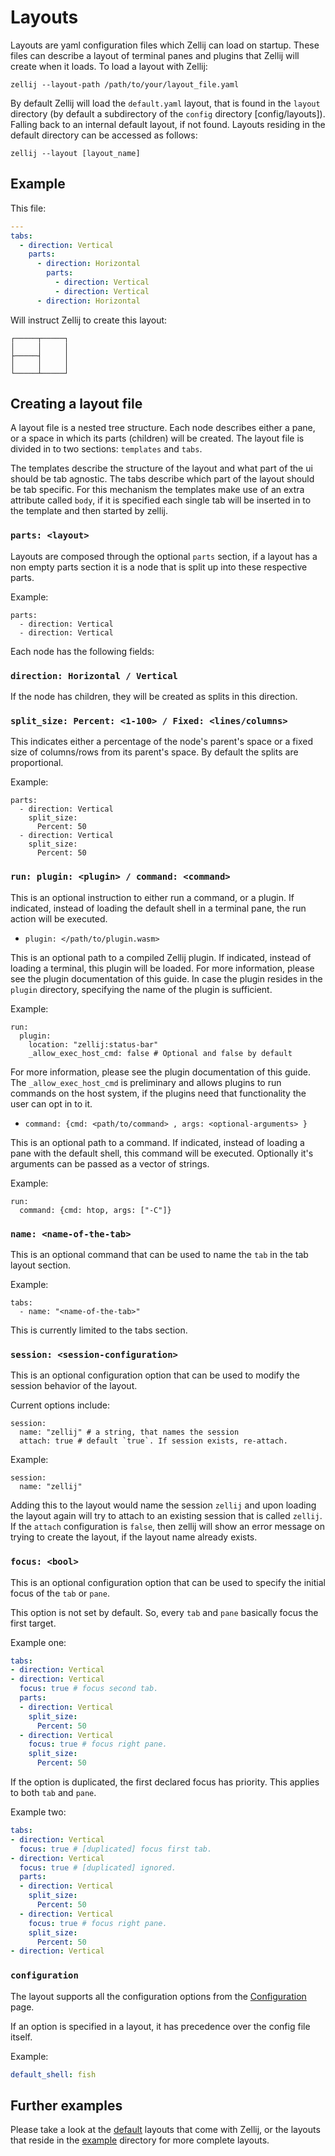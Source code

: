 # Layouts
Layouts are yaml configuration files which Zellij can load on startup.
These files can describe a layout of terminal panes and plugins that Zellij will create when it loads.
To load a layout with Zellij:

```
zellij --layout-path /path/to/your/layout_file.yaml
```

By default Zellij will load the `default.yaml` layout, that is found in the
`layout` directory (by default a subdirectory of the `config`
directory [config/layouts]). Falling back to an internal default layout,
if not found.
Layouts residing in the default directory can be accessed as follows:
```
zellij --layout [layout_name]
```

## Example
This file:
```yaml
---
tabs:
  - direction: Vertical
    parts:
      - direction: Horizontal
        parts:
          - direction: Vertical
          - direction: Vertical
      - direction: Horizontal
```

Will instruct Zellij to create this layout:
```
┌─────┬─────┐
│     │     │
├─────┤     │
│     │     │
└─────┴─────┘
```

## Creating a layout file
A layout file is a nested tree structure.
Each node describes either a pane, or a space in which its parts (children) will be created.
The layout file is divided in to two sections: `templates` and `tabs`.

The templates describe the structure of the layout and what part of the ui
should be tab agnostic.
The tabs describe which part of the layout should be tab specific.
For this mechanism the templates make use of an extra attribute called `body`,
if it is specified each single tab will be inserted in to the template and then
started by zellij.

### `parts: <layout>`

Layouts are composed through the optional `parts` section, if a layout has a non empty parts section
it is a node that is split up into these respective parts.

Example:
```
parts:
  - direction: Vertical
  - direction: Vertical
```

Each node has the following fields:

### `direction: Horizontal / Vertical`
If the node has children, they will be created as splits in this direction.

### `split_size: Percent: <1-100> / Fixed: <lines/columns>`
This indicates either a percentage of the node's parent's space or a fixed size of columns/rows from its parent's space. By default the splits are proportional.

Example:
```
parts:
  - direction: Vertical
    split_size:
      Percent: 50
  - direction: Vertical
    split_size:
      Percent: 50
```

### `run: plugin: <plugin> / command: <command>`
This is an optional instruction to either run a command, or a plugin.
If indicated, instead of loading the default shell in a terminal pane,
the run action will be executed.

* `plugin: </path/to/plugin.wasm>`

This is an optional path to a compiled Zellij plugin. 
If indicated, instead of loading a terminal, this plugin will be loaded.
For more information, please see the plugin documentation of this guide.
In case the plugin resides in the `plugin` directory, specifying the name of the plugin is sufficient.

Example:
```
run:
  plugin:
    location: "zellij:status-bar"
    _allow_exec_host_cmd: false # Optional and false by default
```
For more information, please see the plugin documentation of this guide.
The `_allow_exec_host_cmd` is preliminary and allows plugins to run commands
on the host system, if the plugins need that functionality the user can opt in
to it.

* `command: {cmd: <path/to/command> , args: <optional-arguments> }`

This is an optional path to a command. If indicated, instead of loading
a pane with the default shell, this command will be executed.
Optionally it's arguments can be passed as a vector of strings.

Example:
```
run:
  command: {cmd: htop, args: ["-C"]}
```

### `name: <name-of-the-tab>`
This is an optional command that can be used to name the `tab` in the tab layout
section. 

Example:
```
tabs:
  - name: "<name-of-the-tab>"
```

This is currently limited to the tabs section.

### `session: <session-configuration>`
This is an optional configuration option that can be used to modify the session
behavior of the layout.

Current options include:
```
session:
  name: "zellij" # a string, that names the session
  attach: true # default `true`. If session exists, re-attach.
```

Example:
```
session:
  name: "zellij"
```

Adding this to the layout would name the session `zellij` and upon loading
the layout again will try to attach to an existing session that is called
`zellij`.
If the `attach` configuration is `false`, then zellij will show an error
message on trying to create the layout, if the layout name already exists.

### `focus: <bool>`
This is an optional configuration option that can be used to specify the initial focus of
the `tab` or `pane`.

This option is not set by default. So, every `tab` and `pane` basically
focus the first target.

Example one:
```yaml
tabs:
- direction: Vertical
- direction: Vertical
  focus: true # focus second tab.
  parts:
  - direction: Vertical
    split_size:
      Percent: 50
  - direction: Vertical
    focus: true # focus right pane.
    split_size:
      Percent: 50
```

If the option is duplicated, the first declared focus has priority.
This applies to both `tab` and `pane`.

Example two:
```yaml
tabs:
- direction: Vertical
  focus: true # [duplicated] focus first tab. 
- direction: Vertical
  focus: true # [duplicated] ignored.
  parts:
  - direction: Vertical
    split_size:
      Percent: 50
  - direction: Vertical
    focus: true # focus right pane.
    split_size:
      Percent: 50
- direction: Vertical
```

### `configuration`
The layout supports all the configuration options from the [Configuration](https://zellij.dev/documentation/configuration.html) page.

If an option is specified in a layout, it has precedence over the config file
itself.

Example:
```yaml
default_shell: fish
```



## Further examples
Please take a look at the [default](https://github.com/zellij-org/zellij/tree/main/zellij-utils/assets/layouts) layouts that come with Zellij, or the layouts that reside in the [example](https://github.com/zellij-org/zellij/tree/main/example) directory for more complete layouts.

